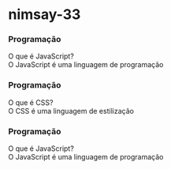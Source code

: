 # nimsay-33
</html><!DOCTYPE html>
<html lang="pt-br">
<head>
    <meta charset="UTF-8">
    <meta name="viewport" content="width=device-width, initial-scale=1.0">
    <title>Flashcard</title>
</head>
<body>
    
</body>

</html>

<main>
        <section id="container">
                <article class="cartao">
                        <div class="cartao__conteudo">
                                <h3>Programação</h3>
                                <div class="cartao__conteudo__pergunta">
                                        O que é JavaScript?
                                </div>
                                <div class="cartao__conteudo__resposta">
                                        O JavaScript é uma linguagem de programação
                                </div>
                        </div>
                </article>
        </section>
</main>

<article class="cartao">
        <div class="cartao__conteudo">
                <h3>Programação</h3>
                <div class="cartao__conteudo__pergunta">
                        O que é CSS?
                </div>
                <div class="cartao__conteudo__resposta">
                        O CSS é uma linguagem de estilização
                </div>
        </div>
</article>
<main>
        <section id="container">
                <article class="cartao">
                        <div class="cartao__conteudo">
                                <h3>Programação</h3>
                                <div class="cartao__conteudo__pergunta">
                                        O que é JavaScript?
                                </div>
                                <div class="cartao__conteudo__resposta">
                                        O JavaScript é uma linguagem de programação
                                </div>
                        </div>
                </article>
        </section>
</main>
